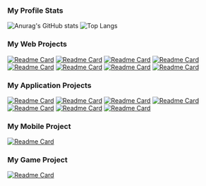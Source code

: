 ### My Profile Stats
![Anurag's GitHub stats](https://github-readme-stats.vercel.app/api?username=luthfisauqi17&theme=react&show_icons=true&hide=issues,contribs)
![Top Langs](https://github-readme-stats.vercel.app/api/top-langs/?username=luthfisauqi17&layout=compact&theme=react)

### My Web Projects
[![Readme Card](https://github-readme-stats.vercel.app/api/pin/?username=luthfisauqi17&repo=Electrodeal&theme=react)](https://github.com/luthfisauqi17/Electrodeal)
[![Readme Card](https://github-readme-stats.vercel.app/api/pin/?username=luthfisauqi17&repo=Flate&theme=react)](https://github.com/luthfisauqi17/Flate)
[![Readme Card](https://github-readme-stats.vercel.app/api/pin/?username=luthfisauqi17&repo=Snews&theme=react)](https://github.com/luthfisauqi17/Snews)
[![Readme Card](https://github-readme-stats.vercel.app/api/pin/?username=luthfisauqi17&repo=news_portal&theme=react)](https://github.com/luthfisauqi17/news_portal)
[![Readme Card](https://github-readme-stats.vercel.app/api/pin/?username=luthfisauqi17&repo=TrackIT&theme=react)](https://github.com/luthfisauqi17/TrackIT)
[![Readme Card](https://github-readme-stats.vercel.app/api/pin/?username=luthfisauqi17&repo=YETI-SB165&theme=react)](https://github.com/luthfisauqi17/YETI-SB165)
[![Readme Card](https://github-readme-stats.vercel.app/api/pin/?username=luthfisauqi17&repo=Ticketing&theme=react)](https://github.com/luthfisauqi17/Ticketing)
[![Readme Card](https://github-readme-stats.vercel.app/api/pin/?username=luthfisauqi17&repo=Compsphere&theme=react)](https://github.com/luthfisauqi17/Compsphere)

### My Application Projects
[![Readme Card](https://github-readme-stats.vercel.app/api/pin/?username=luthfisauqi17&repo=WareIT)](https://github.com/luthfisauqi17/WareIT)
[![Readme Card](https://github-readme-stats.vercel.app/api/pin/?username=luthfisauqi17&repo=MoneyRec)](https://github.com/luthfisauqi17/MoneyRec)
[![Readme Card](https://github-readme-stats.vercel.app/api/pin/?username=luthfisauqi17&repo=SNAKE-2D)](https://github.com/luthfisauqi17/SNAKE-2D)
[![Readme Card](https://github-readme-stats.vercel.app/api/pin/?username=luthfisauqi17&repo=3DCGA-PA15)](https://github.com/luthfisauqi17/3DCGA-PA15)
[![Readme Card](https://github-readme-stats.vercel.app/api/pin/?username=luthfisauqi17&repo=3DCGA-PA4)](https://github.com/luthfisauqi17/3DCGA-PA4)
[![Readme Card](https://github-readme-stats.vercel.app/api/pin/?username=luthfisauqi17&repo=CGA-PA14)](https://github.com/luthfisauqi17/CGA-PA14)
[![Readme Card](https://github-readme-stats.vercel.app/api/pin/?username=luthfisauqi17&repo=CGA-PA2)](https://github.com/luthfisauqi17/CGA-PA2)

### My Mobile Project
[![Readme Card](https://github-readme-stats.vercel.app/api/pin/?username=luthfisauqi17&repo=Storee)](https://github.com/luthfisauqi17/Storee)

### My Game Project
[![Readme Card](https://github-readme-stats.vercel.app/api/pin/?username=luthfisauqi17&repo=Meteoraid)](https://github.com/luthfisauqi17/Meteoraid)
